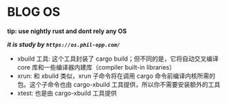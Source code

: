 # BLOG OS

**tip: use nightly rust and dont rely any OS**

***it is study by `https://os.phil-opp.com/`***

- xbuild 工具: 这个工具封装了 cargo build；但不同的是，它将自动交叉编译 core 库和一些编译器内建库（compiler built-in libraries）
- xrun: 和 xbuild 类似，xrun 子命令将在调用 cargo 命令前编译内核所需的包。这个子命令也由 cargo-xbuild 工具提供，所以你不需要安装额外的工具
- xtest: 也是由 cargo-xbuild 工具提供